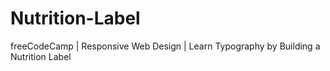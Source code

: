 # Nutrition-Label
freeCodeCamp | Responsive Web Design | Learn Typography by Building a Nutrition Label
